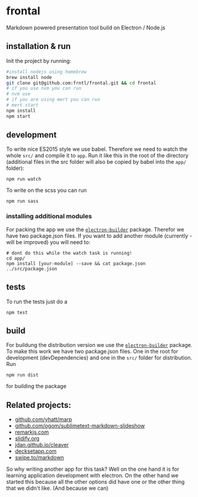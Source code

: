 # frontal  

Markdown powered presentation tool build on Electron / Node.js  

## installation & run

Init the project by running:  

```bash
#install nodejs using homebrew 
brew install node
git clone git@github.com:frntl/frontal.git && cd frontal
# if you use nvm you can run
# nvm use
# if you are using mert you can run
# mert start
npm install
npm start
```

## development  

To write nice ES2015 style we use babel. Therefore we need to watch the whole `src/` and compile it to `app`. Run it like this in the root of the directory (additional files in the src folder will also be copied by babel into the `app/` folder):  

    npm run watch

To write on the scss you can run

    npm run sass

### installing additional modules  

For packing the app we use the [`electron-builder`](https://github.com/electron-userland/electron-builder) package. Therefor we have two package.json files. If you want to add another module (currently - will be improved) you will need to:  

    # dont do this while the watch task is running!
    cd app/
    npm install [your-module] --save && cat package.json ../src/package.json
    
## tests

To run the tests just do a  

    npm test


## build  

For buildung the distribution version we use the [`electron-builder`](https://github.com/electron-userland/electron-builder) package. To make this work we have two package.json files. One in the root for development (devDependencies) and one in the `src/` folder for distribution. Run  

    npm run dist

for building the package

## Related projects:

- [github.com/yhatt/marp](https://github.com/yhatt/marp/)  
- [github.com/ogom/sublimetext-markdown-slideshow](https://github.com/ogom/sublimetext-markdown-slideshow)  
- [remarkjs.com](http://remarkjs.com/#1)  
- [slidify.org](http://slidify.org/)  
- [jdan.github.io/cleaver](http://jdan.github.io/cleaver/#2)   
- [decksetapp.com](http://www.decksetapp.com/)  
- [swipe.to/markdown](https://www.swipe.to/markdown/)  

So why writing another app for this task? Well on the one hand it is for learning application development with electron. On the other hand we started this because all the other options did have one or the other thing that we didn't like. (And because we can)
